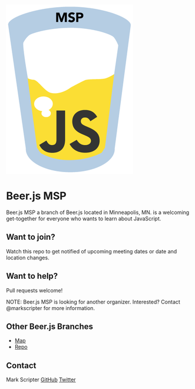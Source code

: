 ![Beer.js MSP](https://raw.githubusercontent.com/beerjs/msp/master/assets/beerjs-msp.png)

Beer.js MSP
===================

Beer.js MSP a branch of Beer.js located in Minneapolis, MN. is a welcoming get-together for everyone who wants to learn about JavaScript.


Want to join?
-------------

Watch this repo to get notified of upcoming meeting dates or date and location changes.


Want to help?
-------------

Pull requests welcome!

NOTE: Beer.js MSP is looking for another organizer. Interested? Contact @markscripter for more information.

Other Beer.js Branches
----------------------

- [Map](https://github.com/beerjs/meta/blob/master/locations.geojson)
- [Repo](https://github.com/beerjs)

Contact
-------

Mark Scripter
[GitHub](https://github.com/markscripter)
[Twitter](https://twitter.com/markscripter)
